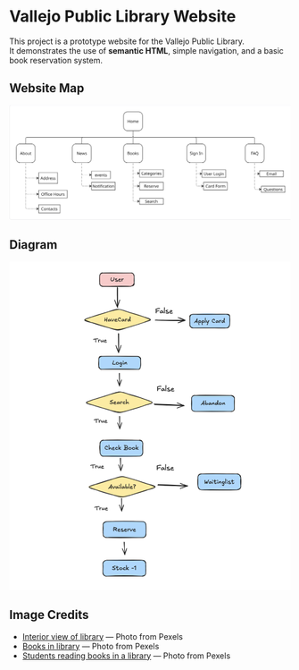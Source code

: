 # Vallejo Public Library Website

This project is a prototype website for the Vallejo Public Library.  
It demonstrates the use of **semantic HTML**, simple navigation, and a basic book reservation system.

## Website Map
![Website Map](assets/img/sitemap.png)
## Diagram

![Diagram](assets/img/diagram.png)


## Image Credits

- [Interior view of library](https://www.pexels.com/photo/interior-view-of-library-1837726/) — Photo from Pexels  
- [Books in library](https://www.pexels.com/photo/books-in-library-3747516/) — Photo from Pexels  
- [Students reading books in a library](https://www.pexels.com/photo/students-reading-books-in-a-library-8926840/) — Photo from Pexels  
